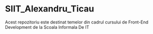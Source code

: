 # SIIT_Alexandru_Ticau
Acest repozitoriu este destinat temelor din cadrul cursului de Front-End Development de la Scoala Informala De IT
